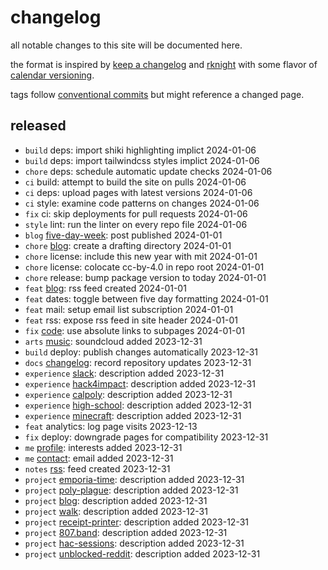 # changelog

all notable changes to this site will be documented here.

the format is inspired by [keep a changelog][changelog] and [rknight][rknight]
with some flavor of [calendar versioning][calver].

tags follow [conventional commits][commits] but might reference a changed page.

## released

- `build` deps: import shiki highlighting implict 2024-01-06
- `build` deps: import tailwindcss styles implict 2024-01-06
- `chore` deps: schedule automatic update checks 2024-01-06
- `ci` build: attempt to build the site on pulls 2024-01-06
- `ci` deps: upload pages with latest versions 2024-01-06
- `ci` style: examine code patterns on changes 2024-01-06
- `fix` ci: skip deployments for pull requests 2024-01-06
- `style` lint: run the linter on every repo file 2024-01-06
- `blog` [five-day-week][five-day-week]: post published 2024-01-01
- `chore` [blog]: create a drafting directory 2024-01-01
- `chore` license: include this new year with mit 2024-01-01
- `chore` license: colocate cc-by-4.0 in repo root 2024-01-01
- `chore` release: bump package version to today 2024-01-01
- `feat` [blog][blog]: rss feed created 2024-01-01
- `feat` dates: toggle between five day formatting 2024-01-01
- `feat` mail: setup email list subscription 2024-01-01
- `feat` rss: expose rss feed in site header 2024-01-01
- `fix` [code][code]: use absolute links to subpages 2024-01-01
- `arts` [music][music]: soundcloud added 2023-12-31
- `build` deploy: publish changes automatically 2023-12-31
- `docs` [changelog]: record repository updates 2023-12-31
- `experience` [slack][slack]: description added 2023-12-31
- `experience` [hack4impact][hack4impact]: description added 2023-12-31
- `experience` [calpoly][calpoly]: description added 2023-12-31
- `experience` [high-school][high-school]: description added 2023-12-31
- `experience` [minecraft][minecraft]: description added 2023-12-31
- `feat` analytics: log page visits 2023-12-13
- `fix` deploy: downgrade pages for compatibility 2023-12-31
- `me` [profile][profile]: interests added 2023-12-31
- `me` [contact][contact]: email added 2023-12-31
- `notes` [rss][notes]: feed created 2023-12-31
- `project` [emporia-time][emporia-time]: description added 2023-12-31
- `project` [poly-plague][poly-plague]: description added 2023-12-31
- `project` [blog][blog]: description added 2023-12-31
- `project` [walk][walk]: description added 2023-12-31
- `project` [receipt-printer][receipt-printer]: description added 2023-12-31
- `project` [807.band][807.band]: description added 2023-12-31
- `project` [hac-sessions][hac-sessions]: description added 2023-12-31
- `project` [unblocked-reddit][unblocked-reddit]: description added 2023-12-31

<!-- a collection of links -->
[calver]: https://calver.org
[changelog]: https://keepachangelog.com/en/1.1.0/
[commits]: https://www.conventionalcommits.org/en/v1.0.0/
[rknight]: https://rknight.me/log/

<!-- a collection of pages -->
[807.band]: https://o526.net/code/807
[blog]: https://o526.net/code/blog
[calpoly]: https://o526.net/code/calpoly
[code]: https://o526.net/code
[contact]: https://o526.net/me/contact
[emporia-time]: https://o526.net/code/emporia-time
[hac-sessions]: https://o526.net/code/hac-sessions
[hack4impact]: https://o526.net/code/hack4impact
[high-school]: https://o526.net/code/high-school
[minecraft]: https://o526.net/code/minecraft
[music]: https://o526.net/arts#musical-notes
[notes]: https://o526.net/blog/note
[poly-plague]: https://o526.net/code/poly-plague
[profile]: https://o526.net/me/profile
[receipt-printer]: https://o526.net/code/receipt-printer
[slack]: https://o526.net/code/slack
[unblocked-reddit]: https://o526.net/code/unblocked-reddit
[walk]: https://o526.net/code/walk

<!-- a collection of posts -->
[five-day-week]: https://o526.net/blog/post/five-day-week
